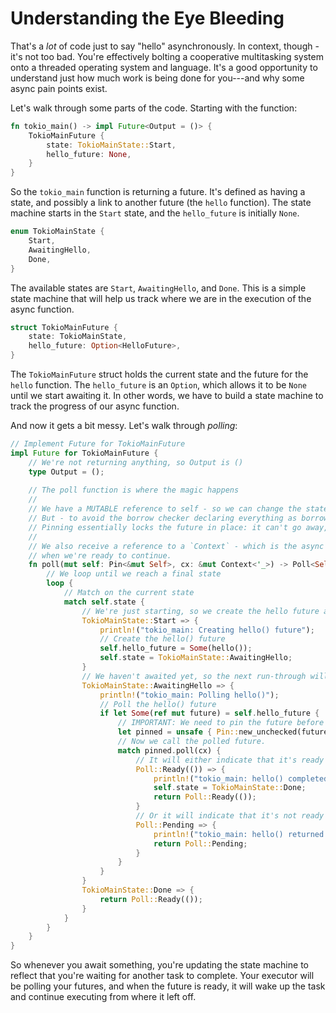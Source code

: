 # Understanding the Eye Bleeding

That's a *lot* of code just to say "hello" asynchronously. In context, though - it's not too bad. You're effectively bolting a cooperative multitasking system onto a threaded operating system and language. It's a good opportunity to understand just how much work is being done for you---and why some async pain points exist.

Let's walk through some parts of the code. Starting with the function:

```rust
fn tokio_main() -> impl Future<Output = ()> {
    TokioMainFuture {
        state: TokioMainState::Start,
        hello_future: None,
    }
}
```

So the `tokio_main` function is returning a future. It's defined as having a state, and possibly a link to another future (the `hello` function). The state machine starts in the `Start` state, and the `hello_future` is initially `None`.

```rust
enum TokioMainState {
    Start,
    AwaitingHello,
    Done,
}
```

The available states are `Start`, `AwaitingHello`, and `Done`. This is a simple state machine that will help us track where we are in the execution of the async function.

```rust
struct TokioMainFuture {
    state: TokioMainState,
    hello_future: Option<HelloFuture>,
}
```

The `TokioMainFuture` struct holds the current state and the future for the `hello` function. The `hello_future` is an `Option`, which allows it to be `None` until we start awaiting it. In other words, we have to build a state machine to track the progress of our async function.

And now it gets a bit messy. Let's walk through *polling*:

```rust
// Implement Future for TokioMainFuture
impl Future for TokioMainFuture {
    // We're not returning anything, so Output is ()
    type Output = ();
    
    // The poll function is where the magic happens
    //
    // We have a MUTABLE reference to self - so we can change the state.
    // But - to avoid the borrow checker declaring everything as borrowed, we have to pin the future.
    // Pinning essentially locks the future in place: it can't go away, be moved, or be invalidated.
    //
    // We also receive a reference to a `Context` - which is the async runtime's way of telling us how to wake up 
    // when we're ready to continue.
    fn poll(mut self: Pin<&mut Self>, cx: &mut Context<'_>) -> Poll<Self::Output> {
        // We loop until we reach a final state
        loop {
            // Match on the current state
            match self.state {
                // We're just starting, so we create the hello future and set our state.
                TokioMainState::Start => {
                    println!("tokio_main: Creating hello() future");
                    // Create the hello() future
                    self.hello_future = Some(hello());
                    self.state = TokioMainState::AwaitingHello;
                }
                // We haven't awaited yet, so the next run-through will poll the hello future
                TokioMainState::AwaitingHello => {
                    println!("tokio_main: Polling hello()");
                    // Poll the hello() future
                    if let Some(ref mut future) = self.hello_future {
                        // IMPORTANT: We need to pin the future before polling
                        let pinned = unsafe { Pin::new_unchecked(future) };
                        // Now we call the polled future.
                        match pinned.poll(cx) {
                            // It will either indicate that it's ready - we can indicate that we're ready, too.
                            Poll::Ready(()) => {
                                println!("tokio_main: hello() completed!");
                                self.state = TokioMainState::Done;
                                return Poll::Ready(());
                            }
                            // Or it will indicate that it's not ready yet - we need to return Pending
                            Poll::Pending => {
                                println!("tokio_main: hello() returned Pending");
                                return Poll::Pending;
                            }
                        }
                    }
                }
                TokioMainState::Done => {
                    return Poll::Ready(());
                }
            }
        }
    }
}
```

So whenever you await something, you're updating the state machine to reflect that you're waiting for another task to complete. Your executor will be polling your futures, and when the future is ready, it will wake up the task and continue executing from where it left off.